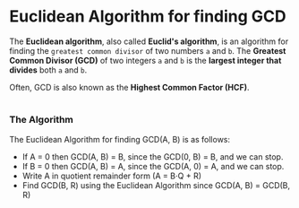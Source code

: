  # Euclidean Algorithm for finding GCD
 The **Euclidean algorithm**, also called **Euclid's algorithm**, is an algorithm for finding the `greatest common divisor` of two numbers `a` and `b`.
 The **Greatest Common Divisor (GCD)** of two integers `a` and `b` is the **largest integer that divides** both `a` and `b`.
 
 Often, GCD is also known as the **Highest Common Factor (HCF)**.
 
 #
### The Algorithm
The Euclidean Algorithm for finding GCD(A, B) is as follows:
* If A = 0 then GCD(A, B) = B, since the GCD(0, B) = B, and we can stop.  
* If B = 0 then GCD(A, B) = A, since the GCD(A, 0) = A, and we can stop.  
* Write A in quotient remainder form (A = B⋅Q + R)
* Find GCD(B, R) using the Euclidean Algorithm since GCD(A, B) = GCD(B, R)
